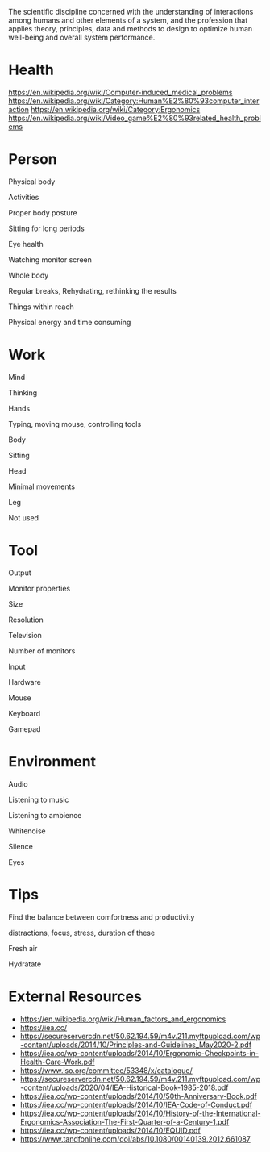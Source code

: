 The scientific discipline concerned with the understanding of interactions among humans and other elements of a system, and the profession that applies theory, principles, data and methods to design to optimize human well-being and overall system performance.

# Health

https://en.wikipedia.org/wiki/Computer-induced_medical_problems
https://en.wikipedia.org/wiki/Category:Human%E2%80%93computer_interaction
https://en.wikipedia.org/wiki/Category:Ergonomics
https://en.wikipedia.org/wiki/Video_game%E2%80%93related_health_problems

# Person

Physical body

Activities

Proper body posture        

Sitting for long periods

Eye health

Watching monitor screen

Whole body

Regular breaks, Rehydrating, rethinking the results

Things within reach    

Physical energy and time consuming

# Work

Mind

Thinking

Hands

Typing, moving mouse, controlling tools

Body

Sitting

Head

Minimal movements

Leg

Not used

# Tool

Output

Monitor properties

Size

Resolution

Television

Number of monitors

Input

Hardware

Mouse

Keyboard

Gamepad

# Environment

Audio

Listening to music

Listening to ambience

Whitenoise

Silence

Eyes

# Tips

Find the balance between comfortness and productivity

distractions, focus, stress, duration of these

Fresh air

Hydratate


# External Resources

- https://en.wikipedia.org/wiki/Human_factors_and_ergonomics
- https://iea.cc/
- https://secureservercdn.net/50.62.194.59/m4v.211.myftpupload.com/wp-content/uploads/2014/10/Principles-and-Guidelines_May2020-2.pdf
- https://iea.cc/wp-content/uploads/2014/10/Ergonomic-Checkpoints-in-Health-Care-Work.pdf
- https://www.iso.org/committee/53348/x/catalogue/
- https://secureservercdn.net/50.62.194.59/m4v.211.myftpupload.com/wp-content/uploads/2020/04/IEA-Historical-Book-1985-2018.pdf
- https://iea.cc/wp-content/uploads/2014/10/50th-Anniversary-Book.pdf
- https://iea.cc/wp-content/uploads/2014/10/IEA-Code-of-Conduct.pdf
- https://iea.cc/wp-content/uploads/2014/10/History-of-the-International-Ergonomics-Association-The-First-Quarter-of-a-Century-1.pdf
- https://iea.cc/wp-content/uploads/2014/10/EQUID.pdf
- https://www.tandfonline.com/doi/abs/10.1080/00140139.2012.661087




